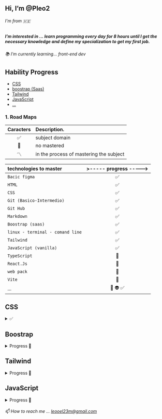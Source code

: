 ## Hi, I’m @Pleo2
###### I'm from 🇻🇪
##### I’m interested in ... learn programming every day for 8 hours until I get the necessary knowledge and define my specialization to get my first job.

###### 📚 I’m currently learning... front-end dev

<a name="Hability_Progress" ></a>

## Hability Progress

- [CSS](#CSS)
- [boostrap (Saas)](#boostrap)
- [Tailwind](#Tailwind)
- [JavaScript](#JavaScript)
- [...](#...)
<a name="Road_Maps"></a>

### 1. Road Maps
| **Caracters** | **Description.**                         |
| :-----------: | :-------------------------------------- |
|      ✅       | subject domain                          |
|      🔳       | no mastered                             |
|      〽️       | in the process of mastering the subject |

| **technologies to master** |  >----- progress -----> |
| :------------------------- | :---------------------: |
| `Bacic figma`              |           ✅            |
| `HTML`                     |           ✅            |
| `CSS`                      |           ✅            |
| `Git (Basico-Intermedio)`  |           ✅            |
| `Git Hub`                  |           ✅            |
| `Markdown`                 |           ✅            |
| `Boostrap (saas)`          |           ✅            |
| `linux - terminal - comand line` |     ✅            |
| `Tailwind`                 |           ✅            |
| `JavaScript (vanilla)`     |           ✅            |
| `TypeScript`               |           🔳            |
| `React.Js`                 |           🔳            |
| `web pack`                 |           🔳            |
| `Vite`                     |           🔳            |
| ...                        |:white_square_button: :alien: :white_check_mark:|
## CSS ##

<details><summary><a name="CSS">✅</a></summary>
   <ul>
      <li><i>CCS Basic ✅</i></li>
      <li>CCS responsive Desing Mobile-first<sub> ✅sub></li>
      <li><i>CCS flex ✅</i></li>
      <li><i>CSS Avanced ✅</i></li>
      <li><i>CSS Grid ✅</i></li>
   </ul>
</details>

## Boostrap ##
<details><summary><a name="Boostrap">Progress 🔳</a></summary>
   <ul>
      <li><i>#</i></li> 
      <li>#</li>
      <li><i>#</i></li>
      <li><i>#</i></li>
      <li><i>#</i></li>
   </ul>
</details>

## Tailwind ##
<details><summary><a name="Tailwind">Progress 🔳</a></summary>
   <ul>
      <li><i>#</i></li> 
      <li>#</li>
      <li><i>#</i></li>
      <li><i>#</i></li>
      <li><i>#</i></li>
   </ul>
</details>

## JavaScript ##
<details><summary><a name="JavaScript">Progress 🔳</a></summary>
   <ul>
      <li><i>#</i></li> 
      <li>#</li>
      <li><i>#</i></li>
      <li><i>#</i></li>
      <li><i>#</i></li>
   </ul>
</details>


###### 📫 How to reach me ... leooel23m@gmail.com
